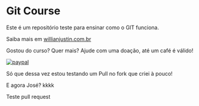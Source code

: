 # Git Course

Este é um repositório teste para ensinar como o GIT funciona.

Saiba mais em [willianjustin.com.br](http://willianjustin.com.br)

Gostou do curso? Quer mais? Ajude com uma doação, até um café é válido!

[![paypal](https://www.paypalobjects.com/en_US/i/btn/btn_donateCC_LG.gif)](https://www.paypal.com/cgi-bin/websrc?cmd=_s-xclick&hosted_button_id=UTMFZUHX6EUGE)

Só que dessa vez estou testando um Pull no fork que criei à pouco!

E agora José? kkkk

Teste pull request
